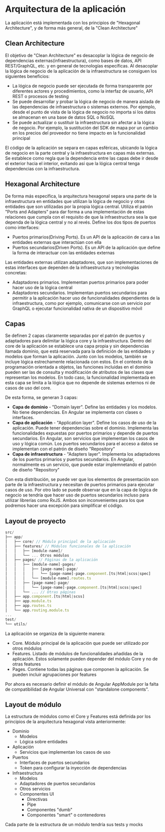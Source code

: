# Arquitectura de la aplicación
La aplicación está implementada con los principios de "Hexagonal Architecture", y de forma más general, de la "Clean Architecture"

## Clean Architecture
El objetivo de "Clean Architecture" es desacoplar la lógica de negocio de dependencias externas(infraestructura), como bases de datos, API REST/GraphQL, etc. y en general de tecnologías específicas. Al desacoplar la lógica de negocio de la aplicación de la infraestructura se consiguen los siguientes beneficios:

- La lógica de negocio puede ser ejecutada de forma transparente por diferentes actores y procedimientos, como la interfaz de usuario, API REST o procesos de testing
- Se puede desarrollar y probar la lógica de negocio de manera aislada de las dependencias de infraestructura o sistemas externos. Por ejemplo, desde el punto de vista de la lógica de negocio no importa si los datos se almacenan en una base de datos SQL o NoSQL
- Se puede actualizar o sustituir la infraestructura sin afectar a la lógica de negocio. Por ejemplo, la sustitución del SDK de mapa por un cambio en los precios del proveedor no tiene impacto en la funcionalidad principal

El código de la aplicación se separa en capas esféricas, ubicando la lógica de negocio en la parte central y la infraestructura en capas más externas. Se establece como regla que la dependencia entre las capas debe ir desde el exterior hacia el interior, evitando así que la lógica central tenga dependencias con la infraestructura. 

## Hexagonal Architecture
De forma más específica, la arquitectura hexagonal separa una parte de la infraestructura en entidades que utilizan la lógica de negocio y otras entidades que son utilizadas por la propia lógica central. Utiliza el patrón "Ports and Adapters" para dar forma a una implementación de estas relaciones que cumpla con el requisito de que la infraestructura sea la que dependa de la lógica central y no al revés. Define los dos tipos de puertos como interfaces:

- Puertos primarios(Driving Ports). Es un API de la aplicación de cara a las entidades externas que interactúan con ella
- Puertos secundarios(Driven Ports). Es un API de la aplicación que define la forma de interactuar con las entidades externas

Las entidades externas utilizan adaptadores, que son implementaciones de estas interfaces que dependen de la infraestructura y tecnologías concretas:

- Adaptadores primarios. Implementan puertos primarios para poder hacer uso de la lógica central
- Adaptadores secundarios. Implementan puertos secundarios para permitir a la aplicación hacer uso de funcionalidades dependientes de la infraestructura, como por ejemplo, comunicarse con un servicio por GraphQL o ejecutar funcionalidad nativa de un dispositivo móvil

## Capas

Se definen 2 capas claramente separadas por el patrón de puertos y adaptadores para delimitar la lógica core y la infraestructura. Dentro del core de la aplicación se establece una capa propia y sin dependencias llamada dominio, que está reservada para la definición de las entidades y modelos que forman la aplicación. Junto con los modelos, también se incluye lógica estrechamente relacionada con estos. En el contexto de la programación orientada a objetos, las funciones incluidas en el dominio pueden ser las de consulta y modificación de atributos de las clases que representan los modelos. En todo caso, la funcionalidad implementada en esta capa se limita a la lógica que no depende de sistemas externos ni de casos de uso del core.

De esta forma, se generan 3 capas:
- **Capa de dominio** - "Domain layer". Define las entidades y los modelos. No tiene dependencias. En Angular se implementa con clases o interfaces.
- **Capa de aplicación** - "Application layer". Define los casos de uso de la aplicación. Puede tener dependencias sobre el dominio. Implementa las funcionalidades expuestas por puertos primarios y depende de puertos secundarios. En Angular, son servicios que implementan los casos de uso y lógica común. Los puertos secundarios para el acceso a datos se implementan con el patrón de diseño "Repository"
- **Capa de infraestructura** - "Adapters layer". Implementa los adaptadores de los puertos primarios y puertos secundarios. En Angular, normalmente es un servicio, que puede estar implemnetando el patrón de diseño "Repository"

Con esta distribución, se puede ver que los elementos de presentación son parte de la infraestructura y necesitan de puertos primarios para ejecutar casos de uso. Por otro lado se puede observar que en la capa de lógica de negocio se tendría que hacer uso de puertos secundarios incluso para utilizar librerías como RxJS. Ambos son inconvenientes para los que podremos hacer una excepción para simplificar el código.

## Layout de proyecto

```js
src/
├── app/
│   ├── core/ // Módulo principal de la aplicación
│   ├── features/ // Módulos funcionales de la aplicación
│   │   ├── [module-name]/
│   │   └── ... Otros módulos
│   ├── pages/ // Páginas de la aplicación
│   │   ├── [module-name]-pages/
│   │   │   ├── [page-name]-page/
│   │   │   │   └── [page-name]-page.component.[ts|html|scss|spec]
│   │   │   └── [module-name].routes.ts
│   │   ├── [page-name]-page/
│   │   │   └── [page-name]-page.component.[ts|html|scss|spec]
│   │   └── ... // Otras páginas
│   ├── app.component.[ts|html|scss]
│   ├── app.module.ts
│   ├── app.routes.ts
│   └── app.routing.module.ts
...
test/
└── utils/
```

La aplicación se organiza de la siguiente manera:

- Core. Módulo principal de la aplicación que puede ser utilizado por otros módulos
- Features. Listado de módulos de funcionalidades añadidas de la aplicación. Estos solamente pueden depender del módulo Core y no de otras features
- Pages. Contiene todas las páginas que componen la aplicación. Se pueden incluir agrupaciones por features

Por ahora es necesario definir el módulo de Angular AppModule por la falta de compatibilidad de Angular Universal con "standalone components".

## Layout de módulo
La estructura de módulos como el Core y Features está definida por los principios de la arquitectura hexagonal vista anteriormente:

- Dominio
  - Modelos
  - Lógica sobre entidades
- Aplicación
  - Servicios que implementan los casos de uso
- Puertos
  - Interfaces de puertos secundarios
  - Token para configurar la inyección de dependencias
- Infraestructura
  - Modelos
  - Adaptadores de puertos secundarios
  - Otros servicios
  - Componentes UI
    - Directivas
    - Pipe
    - Componentes "dumb"
    - Componentes "smart" o contenedores

Cada parte de la estructura de un módulo tendría sus tests y mocks
